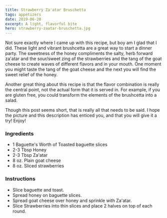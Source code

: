 ```yaml
---
title: Strawberry Za'atar Bruschetta
tags: appetizers
date: 2019-06-20
excerpt: A light, flavorful bite
hero: strawberry-zaatar-bruschetta.jpg
---
```

<div>
Not sure exactly where I came up with this recipe, but boy am I glad that I did. These 
light and vibrant brushcetta are a great way to start a dinner party. The sweetness of the 
honey compliments the salty, herb forward za'atar and the sour/sweet zing of the strawberries and the tang of the goat cheese to create waves of different flavors and in your mouth. One moment you might taste the tang of the goat cheese and the next you will find the sweet relief of the honey. 

Another great thing about this recipe is that the flavor combination is really the central point, not the 
actual form that it is served in. For example, if you are gluten free, you could transform the elements of
the brushcetta into a salad. 

Though this post seems short, that is really all that needs to be said. I hope the picture and this 
description has enticed you, and that you will give it a try! Enjoy!
</div>
<div class="list-row">
    <div class="list-column-1">
       <div class="list-card ingredients">
        <h3>Ingredients</h3>
          <ul>
            <li>1 Baguette's Worth of Toasted baguette slices</li>
            <li>2-3 Tbsp Honey</li>
            <li>2-3 Tbsp Za'atar</li>
            <li>8 oz. Plain goat cheese</li>
            <li>8 oz. Sliced strawberries</li>
          </ul>
        </div>
    </div>
    <div class="list-column-2">
       <div class="list-card instructions">
        <h3>Instructions</h3>
          <ul>
          <li>Slice baguette and toast.</li>
          <li>Spread honey on baguette slices.</li>
          <li>Spread goat cheese over honey and sprinkle with Za'atar.</li>
          <li>Slice Strawberries into thin slices and place 2 halves on top of each round.</li>
        </ul>
       </div>
    </div>
</div>
